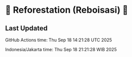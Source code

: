 
# 🌳 Reforestation (Reboisasi) 🌲

## Last Updated

GitHub Actions time: Thu Sep 18 14:21:28 UTC 2025

Indonesia/Jakarta time: Thu Sep 18 21:21:28 WIB 2025
